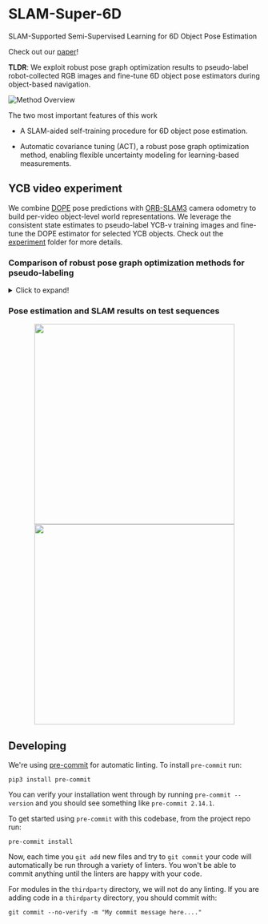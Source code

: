 # SLAM-Super-6D
SLAM-Supported Semi-Supervised Learning for 6D Object Pose Estimation

Check out our [paper](https://arxiv.org/pdf/2203.04424.pdf)!

**TLDR**: We exploit robust pose graph optimization results to pseudo-label robot-collected RGB images and fine-tune 6D object pose estimators during object-based navigation.

![Method Overview](https://drive.google.com/uc?export=view&id=1sdTURiSuy8IlMDEZNW4DhoKklaWhk4pY)

The two most important features of this work

- A SLAM-aided self-training procedure for 6D object pose estimation.

- Automatic covariance tuning (ACT), a robust pose graph optimization method, enabling flexible uncertainty modeling for learning-based measurements.

## YCB video experiment

We combine [DOPE](https://github.com/NVlabs/Deep_Object_Pose) pose predictions with [ORB-SLAM3](https://github.com/UZ-SLAMLab/ORB_SLAM3) camera odometry to build per-video object-level world representations.
We leverage the consistent state estimates to pseudo-label YCB-v training images and fine-tune the DOPE estimator for selected YCB objects.
Check out the [experiment](experiments/ycbv/) folder for more details.

### Comparison of robust pose graph optimization methods for pseudo-labeling

<details>
    <summary>Click to expand!</summary>

**Table I**: Comparison of robust PGO methods via pseudo label accuracy on YCB-v sequences (training + testing). Column 1-20 are median pseudo label errors (i.e. pixel location errors in projected object 3D bounding boxes computed from optimization results) on YCB video sequences for each test object; Column 21 (#best) is the number of YCB videos on which a method achieves the lowest error; The statistics of DOPE pose predictions are also reported: Row 7 (%Detected) is the percentage of successful object detections out of all the image frames; Row 8 (%Outliers) is the percentage of outliers out of all successful predictions.

|003_cracker_box             |0001    |0004     |0007   |0016    |0017    |0019    |0025    |0029    |0035   |0041    |0044    |0045     |0050    |0054    |0059    |0066    |0070    |0074    |0082     |0085     |#best|
|---                         |:-:     |:-:      |:-:    |:-:     |:-:     |:-:     |:-:     |:-:     |:-:    |:-:     |:-:     |:-:      |:-:     |:-:     |:-:     |:-:     |:-:     |:-:     |:-:      |:-:      |:-:  |
|L-M                         |62.3    |58.7     |13.2   |69.4    |37.6    |110.1   |101.6   |86.1    |9.6    |21.5    |79.4    |140.0    |46.8    |152.7   |152.6   |79.0    |117.3   |139.5   |250.3    |183.2    |0    |
|Cauchy                      |12.4    |**10.8** |10.2   |13.8    |29.5    |94.4    |171.4   |179.9   |**6.6**|9.6     |133.3   |169.9    |16.3    |**13.9**|131.7   |23.8    |**25.5**|102.6   |267.3    |137.5    |4    |
|Huber                       |31.4    |25.4     |10.2   |34.2    |21.6    |52.5    |57.0    |72.4    |8.0    |11.6    |38.7    |**127.8**|21.2    |68.0    |74.8    |46.8    |39.1    |68.7    |267.3    |153.4    |1    |
|Geman-McClure               |**11.5**|168.4    |10.2   |115.0   |48.4    |94.4    |171.4   |179.9   |6.6    |**9.5** |133.3   |169.9    |46.8    |77.1    |131.7   |182.7   |27.0    |102.6   |267.3    |137.5    |2    |
|cDCE (*Pfeifer et al. 2017*)|28.7    |25.4     |10.5   |32.5    |21.1    |**45.2**|58.9    |**70.5**|7.8    |11.5    |38.0    |128.1    |24.4    |56.7    |55.6    |41.3    |37.7    |60.9    |**238.7**|**114.2**|4    |
|ACT (Ours)                  |15.7    |12.0     |**9.4**|**12.6**|**20.3**|52.0    |**15.4**|238.3   |6.9    |10.8    |**28.8**|135.4    |**10.4**|18.7    |**21.3**|**22.3**|26.1    |**34.6**|795.2    |180.0    |**9**|
|%Detected                   |56%     |91%      |90%    |56%     |95%     |91%     |85%     |68%     |98%    |97%     |79%     |76%      |96%     |23%     |55%     |61%     |52%     |22%     |12%      |72%      |-     |
|%Outliers                   |37%     |51%      |11%    |29%     |32%     |76%     |58%     |80%     |4%     |19%     |55%     |95%      |51%     |55%     |73%     |55%     |47%     |67%     |99%      |82%      |-     |

|004_sugar_box               |0001   |0014    |0015    |0020    |0025    |0029    |0033   |0036    |0037    |0043   |0049    |0051   |0054    |0055    |0058   |0060    |0074    |0077    |0085    |0089    |#best |
|---                         |:-:    |:-:     |:-:     |:-:     |:-:     |:-:     |:-:    |:-:     |:-:     |:-:    |:-:     |:-:    |:-:     |:-:     |:-:    |:-:     |:-:     |:-:     |:-:     |:-:     |:-:   |
|L-M                         |22.9   |27.1    |100.9   |21.1    |57.3    |78.7    |7.1    |14.7    |15.7    |21.0   |14.8    |11.8   |57.9    |41.2    |48.7   |67.0    |71.5    |68.3    |67.7    |89.8    |0     |
|Cauchy                      |8.3    |13.4    |30.4    |21.9    |22.3    |104.4   |6.4    |11.7    |10.6    |16.1   |**8.8** |9.3    |54.8    |16.4    |11.8   |47.5    |39.3    |16.1    |31.4    |42.6    |1     |
|Huber                       |11.7   |12.8    |35.5    |15.8    |23.4    |**71.1**|6.6    |12.5    |11.3    |15.7   |10.9    |9.8    |30.2    |16.7    |11.1   |**47.2**|**26.4**|22.7    |33.7    |32.9    |3     |
|Geman-McClure               |9.4    |**11.4**|**29.1**|**14.3**|19.6    |104.4   |6.4    |10.9    |**10.2**|**7.4**|10.5    |8.3    |54.8    |38.5    |10.0   |76.2    |61.5    |15.6    |31.4    |**24.9**|6     |
|cDCE (*Pfeifer et al. 2017*)|12.3   |12.0    |31.6    |14.9    |20.0    |72.7    |6.5    |13.5    |11.1    |16.3   |10.9    |9.4    |35.4    |21.8    |18.3   |60.8    |27.1    |29.9    |28.7    |28.1    |0     |
|ACT (Ours)                  |**8.2**|15.9    |34.2    |15.1    |**18.0**|100.5   |**6.1**|**10.5**|10.2    |16.7   |9.2       |**8.3**|**19.4**|**11.8**|**8.6**|55.5    |35.4    |**14.4**|**23.0**|40.3    |**10**|
|%Detected                   |61%    |92%     |32%     |68%     |45%     |23%     |100%   |100%    |92%     |58%    |63%     |64%    |64%     |60%     |100%   |32%     |39%     |35%     |41%     |26%     |-     |
|%Outliers                   |8%     |11%     |15%     |18%     |13%     |100%    |2%     |14%     |14%     |3%     |4%      |2%     |60%     |31%     |20%    |47%     |21%     |29%     |43%     |16%     |-     |

|010_potted_meat_can         |0002    |0005    |0008    |0014    |0017    |0023    |0026   |0029    |0034   |0039    |0043    |0047    |0049    |0053    |0059    |0060    |0061    |0073     |0077     |0087    |#best|
|---                         |:-:     |:-:     |:-:     |:-:     |:-:     |:-:     |:-:    |:-:     |:-:    |:-:     |:-:     |:-:     |:-:     |:-:     |:-:     |:-:     |:-:     |:-:      |:-:      |:-:     |:-:  |
|L-M                         |35.2    |38.1    |61.4    |59.2    |31.1    |32.8    |17.5   |22.1    |13.8   |43.1    |39.5    |67.8    |151.1   |42.7    |17.8    |87.2    |47.6    |337.3    |247.8    |24.5    |0    |
|Cauchy                      |10.8    |14.9    |**10.7**|12.2    |**14.2**|**11.7**|11.4   |32.4    |10.1   |22.9    |16.4    |13.2    |14.3    |12.4    |**12.8**|**32.3**|45.7    |**320.9**|193.4    |22.6    |6    |
|Huber                       |11.1    |17.1    |14.6    |16.6    |18.6    |15.5    |11.8   |16.9    |10.7   |**18.0**|15.0    |15.2    |89.8    |12.8    |13.4    |42.9    |27.5    |359.2    |201.6    |25.5    |1    |
|Geman-McClure               |**10.4**|15.3    |11.9    |13.2    |18.9    |15.2    |**9.1**|**14.1**|9.9    |20.0    |16.3    |14.0    |14.4    |**12.3**|13.0    |55.0    |42.7    |320.9    |209.4    |**19.9**|5    |
|cDCE (*Pfeifer et al. 2017*)|11.5    |16.2    |16.1    |20.5    |17.8    |15.3    |11.2   |18.4    |11.6   |19.2    |16.5    |17.2    |54.5    |13.1    |13.9    |34.9    |**27.2**|385.8    |195.5    |23.4    |1    |
|ACT (Ours)                  |13.3    |**14.5**|12.8    |**11.3**|19.1    |14.0    |10.4   |21.6    |**9.7**|20.2    |**13.5**|**13.0**|**13.3**|16.0    |13.4    |40.9    |28.9    |385.6    |**192.7**|20.6    |**7**|
|%Detected                   |93%     |86%     |88%     |60%     |73%     |87%     |71%    |33%     |100%   |99%     |100%    |98%     |49%     |59%     |88%     |15%     |41%     |1%       |7%       |44%     |-     |
|%Outliers                   |9%      |16%     |26%     |21%     |16%     |10%     |6%     |5%      |8%     |14%     |10%     |16%     |30%     |16%     |4%      |41%     |7%      |100%     |100%     |11%     |-     |

</details>

### Pose estimation and SLAM results on test sequences

<p align="middle">
    <img src="media/YCB-v-test.gif" width="400">
    <img src="media/YCB-v-test-slam.gif" width="400">
    <!-- <img src="https://drive.google.com/uc?export=view&id=1hCG_yahIi0OuEeuma-M1SOw3QnW9C-DA" width="400"> -->
    <!-- <img src="https://drive.google.com/uc?export=view&id=164MzFQubQy-YUjDYhjq-R3KpF7Aor86J" width="400"> -->
</p>

## Developing

We're using [pre-commit](https://pre-commit.com/) for automatic linting. To install `pre-commit` run:
```
pip3 install pre-commit
```
You can verify your installation went through by running `pre-commit --version` and you should see something like `pre-commit 2.14.1`.

To get started using `pre-commit` with this codebase, from the project repo run:
```
pre-commit install
```
Now, each time you `git add` new files and try to `git commit` your code will automatically be run through a variety of linters. You won't be able to commit anything until the linters are happy with your code.

For modules in the `thirdparty` directory, we will not do any linting. If you are adding code in a `thirdparty` directory, you should commit with:
```
git commit --no-verify -m "My commit message here...."
```

